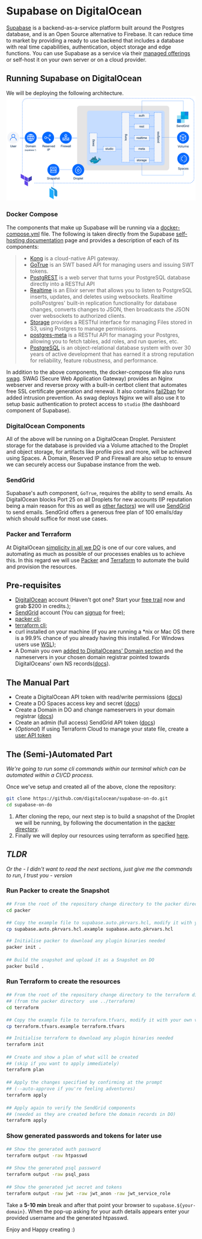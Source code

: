 # Supabase on DigitalOcean

[Supabase](https://supabase.com/) is a backend-as-a-service platform built around the Postgres database, and is an Open Source alternative to Firebase. It can reduce time to market by providing a ready to use backend that includes a database with real time capabilities, authentication, object storage and edge functions. You can use Supabase as a service via their [managed offerings](https://supabase.com/pricing) or self-host it on your own server or on a cloud provider.

## Running Supabase on DigitalOcean

We will be deploying the following architecture.
![Supabase on DigitalOcean](./assets/Supabase-on-DO-white-bkg.png "Supabase on DigitalOcean")

### Docker Compose

The components that make up Supabase will be running via a [docker-compose.yml](./packer/supabase/docker-compose.yml) file. The following is taken directly from the Supabase [self-hosting documentation](https://supabase.com/docs/guides/self-hosting) page and provides a description of each of its components:

> - [Kong](https://github.com/Kong/kong) is a cloud-native API gateway.
> - [GoTrue](https://github.com/netlify/gotrue) is an SWT based API for managing users and issuing SWT tokens.
> - [PostgREST](http://postgrest.org/) is a web server that turns your PostgreSQL database directly into a RESTful API
> - [Realtime](https://github.com/supabase/realtime) is an Elixir server that allows you to listen to PostgreSQL inserts, updates, and deletes using websockets. Realtime pollsPostgres' built-in replication functionality for database changes, converts changes to JSON, then broadcasts the JSON over websockets to authorized clients.
> - [Storage](https://github.com/supabase/storage-api) provides a RESTful interface for managing Files stored in S3, using Postgres to manage permissions.
> - [postgres-meta](https://github.com/supabase/postgres-meta) is a RESTful API for managing your Postgres, allowing you to fetch tables, add roles, and run queries, etc.
> - [PostgreSQL](https://www.postgresql.org/) is an object-relational database system with over 30 years of active development that has earned it a strong reputation for reliability, feature robustness, and performance.

In addition to the above components, the docker-compose file also runs [swag](https://docs.linuxserver.io/general/swag). SWAG (Secure Web Application Gateway) provides an Nginx webserver and reverse proxy with a built-in certbot client that automates free SSL certificate generation and renewal. It also contains [fail2ban](https://www.fail2ban.org/wiki/index.php/Main_Page) for added intrusion prevention. As swag deploys Nginx we will also use it to setup basic authentication to protect access to `studio` (the dashboard component of Supabase).

### DigitalOcean Components

All of the above will be running on a DigitalOcean Droplet. Persistent storage for the database is provided via a Volume attached to the Droplet and object storage, for artifacts like profile pics and more, will be achieved using Spaces. A Domain, Reserved IP and Firewall are also setup to ensure we can securely access our Supabase instance from the web.

### SendGrid

Supabase's auth component, `GoTrue`, requires the ability to send emails. As DigitalOcean blocks Port 25 on all Droplets for new accounts (IP reputation being a main reason for this as well as [other factors](https://www.digitalocean.com/community/tutorials/why-you-may-not-want-to-run-your-own-mail-server)) we will use [SendGrid](https://sendgrid.com/) to send emails. SendGrid offers a generous free plan of 100 emails/day which should suffice for most use cases.

### Packer and Terraform

At DigitalOcean [simplicity in all we DO](https://www.digitalocean.com/about) is one of our core values, and automating as much as possible of our processes enables us to achieve this. In this regard we will use [Packer](https://www.packer.io/) and [Terraform](https://www.terraform.io/) to automate the build and provision the resources.

## Pre-requisites

- [DigitalOcean](https://cloud.digitalocean.com/login) account (Haven't got one? Start your [free trail](https://try.digitalocean.com/freetrialoffer/) now and grab $200 in credits.);
- [SendGrid](https://app.sendgrid.com/login/) account (You can [signup](https://signup.sendgrid.com/) for free);
- [packer cli](https://developer.hashicorp.com/packer/tutorials/docker-get-started/get-started-install-cli);
- [terraform cli](https://developer.hashicorp.com/terraform/tutorials/aws-get-started/install-cli);
- curl installed on your machine (if you are running a *nix or Mac OS there is a 99.9% chance of you already having this installed. For Windows users use [WSL](https://learn.microsoft.com/en-us/windows/wsl/install));
- A Domain you own [added to DigitalOceans' Domain section](https://docs.digitalocean.com/products/networking/dns/how-to/add-domains/) and the nameservers in your chosen domain registrar pointed towards DigitalOceans' own NS records([docs](https://docs.digitalocean.com/tutorials/dns-registrars/)).

## The Manual Part

- Create a DigitalOcean API token with read/write permissions ([docs](https://docs.digitalocean.com/reference/api/create-personal-access-token/))
- Create a DO Spaces access key and secret ([docs](https://docs.digitalocean.com/products/spaces/how-to/manage-access/#access-keys))
- Create a Domain in DO and change nameservers in your domain registrar ([docs](https://docs.digitalocean.com/products/networking/dns/how-to/add-domains/))
- Create an admin (full access) SendGrid API token ([docs](https://docs.sendgrid.com/for-developers/sending-email/brite-verify#creating-a-new-api-key))
- (_Optional_) If using Terraform Cloud to manage your state file, create a [user API token](https://app.terraform.io/app/settings/tokens)

## The (Semi-)Automated Part
_We're going to run some cli commands within our terminal which can be automated within a CI/CD process._

Once we've setup and created all of the above, clone the repository:
```bash
git clone https://github.com/digitalocean/supabase-on-do.git
cd supabase-on-do
```

1. After cloning the repo, our next step is to build a snapshot of the Droplet we will be running, by following the documentation in the [packer directory](./packer).
2. Finally we will deploy our resources using terraform as specified [here](./terraform).

## _TLDR_
_Or the - I didn't want to read the next sections, just give me the commands to run, I trust you - version_

### Run Packer to create the Snapshot

```bash
## From the root of the repository change directory to the packer directory
cd packer

## Copy the example file to supabase.auto.pkrvars.hcl, modify it with your own variables and save
cp supabase.auto.pkrvars.hcl.example supabase.auto.pkrvars.hcl
```

```bash
## Initialise packer to download any plugin binaries needed
packer init .

## Build the snapshot and upload it as a Snapshot on DO
packer build .
```

### Run Terraform to create the resources

```bash
## From the root of the repository change directory to the terraform directory
## (from the packer directory  use ../terraform)
cd terraform

## Copy the example file to terraform.tfvars, modify it with your own variables and save
cp terraform.tfvars.example terraform.tfvars
```

```bash
## Initialise terraform to download any plugin binaries needed
terraform init

## Create and show a plan of what will be created
## (skip if you want to apply immediately)
terraform plan

## Apply the changes specified by confirming at the prompt
## (--auto-approve if you're feeling adventures)
terraform apply

## Apply again to verify the SendGrid components
## (needed as they are created before the domain records in DO)
terraform apply
```

### Show generated passwords and tokens for later use

```bash
## Show the generated auth password
terraform output -raw htpasswd

## Show the generated psql password
terraform output -raw psql_pass

## Show the generated jwt secret and tokens
terraform output -raw jwt -raw jwt_anon -raw jwt_service_role

```

Take a **5-10 min** break and after that point your browser to `supabase.${your-domain}`. When the pop-up asking for your auth details appears enter your provided username and the generated htpasswd.

Enjoy and Happy creating :)